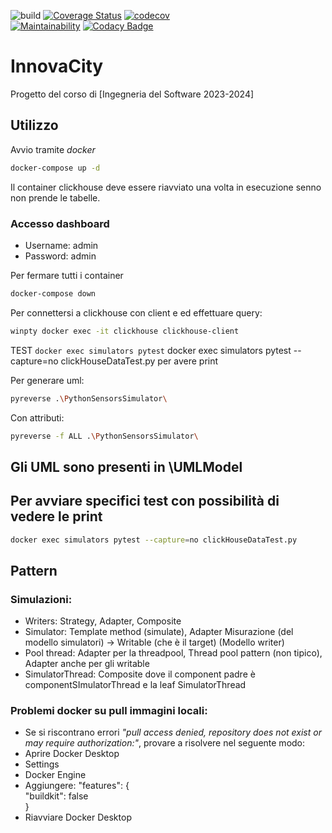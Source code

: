 ![build](https://github.com/ByteOps-swe/MVP/actions/workflows/ci.yml/badge.svg)
[![Coverage Status](https://coveralls.io/repos/github/ByteOps-swe/MVP/badge.svg?branch=main)](https://coveralls.io/github/ByteOps-swe/MVP?branch=main)
[![codecov](https://codecov.io/gh/ByteOps-swe/MVP/graph/badge.svg?token=VSRO4CTN60)](https://codecov.io/gh/ByteOps-swe/MVP/tree/Repo-badge)\
[![Maintainability](https://api.codeclimate.com/v1/badges/a8e8861f6abf888a6552/maintainability)](https://codeclimate.com/github/ByteOps-swe/MVP/maintainability)
[![Codacy Badge](https://app.codacy.com/project/badge/Grade/68c20d2874784c78bf7e4ebcb51aba95)](https://app.codacy.com/gh/ByteOps-swe/MVP/dashboard?utm_source=gh&utm_medium=referral&utm_content=&utm_campaign=Badge_grade)
# InnovaCity

Progetto del corso di [Ingegneria del Software 2023-2024]

## Utilizzo

Avvio tramite _docker_

```bash
docker-compose up -d 
```

Il container clickhouse deve essere riavviato una volta in esecuzione senno non prende le tabelle.

### Accesso dashboard

- Username: admin
- Password: admin

Per fermare tutti i container 

```bash
docker-compose down
```

Per connettersi a clickhouse con client e ed effettuare query:

```bash
winpty docker exec -it clickhouse clickhouse-client
```

TEST
`docker exec simulators pytest`
docker exec simulators pytest --capture=no clickHouseDataTest.py
per avere print

Per generare uml:

```bash
pyreverse .\PythonSensorsSimulator\
```

Con attributi:
```bash
pyreverse -f ALL .\PythonSensorsSimulator\
```
 
## Gli UML sono presenti in \UMLModel

## Per avviare specifici test con possibilità di vedere le print

```bash
docker exec simulators pytest --capture=no clickHouseDataTest.py
```

## Pattern

### Simulazioni:

- Writers: Strategy, Adapter, Composite 
- Simulator: Template method (simulate), Adapter Misurazione (del modello simulatori) -> Writable (che è il target) (Modello writer)
- Pool thread: Adapter per la threadpool, Thread pool pattern (non tipico), Adapter anche per gli writable 
- SimulatorThread: Composite dove il component padre è componentSImulatorThread e la leaf SimulatorThread

### Problemi docker su pull immagini locali:

- Se si riscontrano errori *"pull access denied, repository does not exist or may require authorization:"*, provare a risolvere nel seguente modo:  
- Aprire Docker Desktop
- Settings
- Docker Engine
- Aggiungere:
  "features": {  
    "buildkit": false  
  }
- Riavviare Docker Desktop